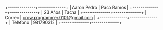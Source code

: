 +--------------+--------------+
|  Aaron Pedro |  Paco Ramos  |
+--------------+--------------+
|   23 Años    |   Tacna       |
+--------------+--------------+
|   Correo     |   crow.programmer.0101@gmail.com |
+--------------+--------------+
|   Teléfono   |   981790313  |
+--------------+--------------+
